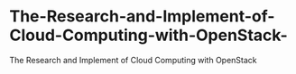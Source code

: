 The-Research-and-Implement-of-Cloud-Computing-with-OpenStack-
=============================================================

The Research and Implement of Cloud Computing with OpenStack 